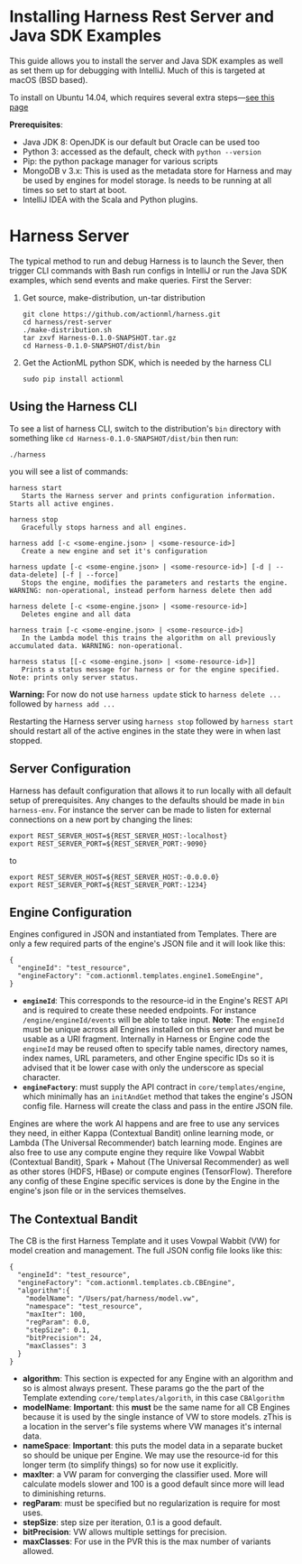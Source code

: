 # Installing Harness Rest Server and Java SDK Examples

This guide allows you to install the server and Java SDK examples as well as set them up for debugging with IntelliJ. Much of this is targeted at macOS (BSD based).

To install on Ubuntu 14.04, which requires several extra steps&mdash;[see this page](https://github.com/actionml/harness/blob/develop/rest-server/install_ubuntu_14.md)

**Prerequisites**:
    
 - Java JDK 8: OpenJDK is our default but Oracle can be used too
 - Python 3: accessed as the default, check with `python --version`
 - Pip: the python package manager for various scripts
 - MongoDB v 3.x: This is used as the metadata store for Harness and may be used by engines for model storage. Is needs to be running at all times so set to start at boot.
 - IntelliJ IDEA with the Scala and Python plugins.

# Harness Server

The typical method to run and debug Harness is to launch the Sever, then trigger CLI commands with Bash run configs in IntelliJ or run the Java SDK examples, which send events and make queries. First the Server: 

1. Get source, make-distribution, un-tar distribution

    ```
    git clone https://github.com/actionml/harness.git 
    cd harness/rest-server
    ./make-distribution.sh 
    tar zxvf Harness-0.1.0-SNAPSHOT.tar.gz
    cd Harness-0.1.0-SNAPSHOT/dist/bin
    ```

2. Get the ActionML python SDK, which is needed by the harness CLI

    ```
    sudo pip install actionml
    ```
    
## Using the Harness CLI

To see a list of harness CLI, switch to the distribution's `bin` directory with something like `cd Harness-0.1.0-SNAPSHOT/dist/bin` then run:
    
```
./harness
```
    
you will see a list of commands:
    
```
harness start
   Starts the Harness server and prints configuration information. Starts all active engines.

harness stop
   Gracefully stops harness and all engines.

harness add [-c <some-engine.json> | <some-resource-id>]
   Create a new engine and set it's configuration

harness update [-c <some-engine.json> | <some-resource-id>] [-d | --data-delete] [-f | --force]
   Stops the engine, modifies the parameters and restarts the engine. WARNING: non-operational, instead perform harness delete then add

harness delete [-c <some-engine.json> | <some-resource-id>]
   Deletes engine and all data

harness train [-c <some-engine.json> | <some-resource-id>]
   In the Lambda model this trains the algorithm on all previously accumulated data. WARNING: non-operational.

harness status [[-c <some-engine.json> | <some-resource-id>]]
   Prints a status message for harness or for the engine specified. Note: prints only server status.
```
    
**Warning:** For now do not use `harness update` stick to `harness delete ...` followed by `harness add ...`
    

Restarting the Harness server using `harness stop` followed by `harness start` should restart all of the active engines in the state they were in when last stopped.

## Server Configuration

Harness has default configuration that allows it to run locally with all default setup of prerequisites. Any changes to the defaults should be made in `bin harness-env`. For instance the server can be made to listen for external connections on a new port by changing the lines:

```
export REST_SERVER_HOST=${REST_SERVER_HOST:-localhost}
export REST_SERVER_PORT=${REST_SERVER_PORT:-9090}
```

to 

```
export REST_SERVER_HOST=${REST_SERVER_HOST:-0.0.0.0}
export REST_SERVER_PORT=${REST_SERVER_PORT:-1234}
```

## Engine Configuration

Engines configured in JSON and instantiated from Templates. There are only a few required parts of the engine's JSON file and it will look like this:

```
{
  "engineId": "test_resource",
  "engineFactory": "com.actionml.templates.engine1.SomeEngine",
}
```

 - **`engineId`**: This corresponds to the resource-id in the Engine's REST API and is required to create these needed endpoints. For instance `/engine/engineId/events` will be able to take input. **Note**: The `engineId` must be unique across all Engines installed on this server and must be usable as a URI fragment. Internally in Harness or Engine code the `engineId` may be reused often to specify table names, directory names, index names, URL parameters, and other Engine specific IDs so it is advised that it be lower case with only the underscore as special character.
 - **`engineFactory`**: must supply the API contract in `core/templates/engine`, which minimally has an `initAndGet` method that takes the engine's JSON config file. Harness will create the class and pass in the entire JSON file.

Engines are where the work AI happens and are free to use any services they need, in either Kappa (Contextual Bandit) online learning mode, or Lambda (The Universal Recommender) batch learning mode. Engines are also free to use any compute engine they require like Vowpal Wabbit (Contextual Bandit), Spark + Mahout (The Universal Recommender) as well as other stores (HDFS, HBase) or compute engines (TensorFlow). Therefore any config of these Engine specific  services is done by the Engine in the engine's json file or in the services themselves.

## The Contextual Bandit

The CB is the first Harness Template and it uses Vowpal Wabbit (VW) for model creation and management. The full JSON config file looks like this:

```
{
  "engineId": "test_resource",
  "engineFactory": "com.actionml.templates.cb.CBEngine",
  "algorithm":{
    "modelName": "/Users/pat/harness/model.vw",
    "namespace": "test_resource",
    "maxIter": 100,
    "regParam": 0.0,
    "stepSize": 0.1,
    "bitPrecision": 24,
    "maxClasses": 3
  }
}
```

 - **algorithm**: This section is expected for any Engine with an algorithm and so is almost always present. These params go the the part of the Template extending `core/templates/algorith`, in this case `CBAlgorithm`
 - **modelName**: **Important**: this **must** be the same name for all CB Engines because it is used by the single instance of VW to store models. zThis is a location in the server's file systems where VW manages it's internal data.
 - **nameSpace**: **Important**: this puts the model data in a separate bucket so should be unique per Engine. We may use the resource-id for this longer term (to simplify things) so for now use it explicitly.
 - **maxIter**: a VW param for converging the classifier used. More will calculate models slower and 100 is a good default since more will lead to diminishing returns.
 - **regParam**: must be specified but no regularization is require for most uses.
 - **stepSize**: step size per iteration, 0.1 is a good default.
 - **bitPrecision**: VW allows multiple settings for precision.
 - **maxClasses**: For use in the PVR this is the max number of variants allowed.
